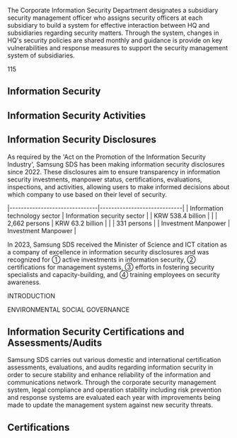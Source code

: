 The Corporate Information Security Department designates a subsidiary security management officer who assigns security officers at each subsidiary to build a system for effective interaction between HQ and subsidiaries regarding security matters. Through the system, changes in HQ's security policies are shared monthly and guidance is provide on key vulnerabilities and response measures to support the security management system of subsidiaries.

115

## **Information Security**

## **Information Security Activities**

## **Information Security Disclosures**

As required by the 'Act on the Promotion of the Information Security Industry', Samsung SDS has been making information security disclosures since 2022. These disclosures aim to ensure transparency in information security investments, manpower status, certifications, evaluations, inspections, and activities, allowing users to make informed decisions about which company to use based on their level of security.

|-------------------------------|-----------------------------|
| Information technology sector | Information security sector |
| KRW 538.4 billion             |                             |
| 2,662 persons                 | KRW 63.2 billion            |
|                               | 331 persons                 |
| Investment Manpower           | Investment Manpower         |

In 2023, Samsung SDS received the Minister of Science and ICT citation as a company of excellence in information security disclosures and was recognized for ① active investments in information security, ② certifications for management systems, ③ efforts in fostering security specialists and capacity-building, and ④ training employees on security awareness.

INTRODUCTION

ENVIRONMENTAL SOCIAL GOVERNANCE

## **Information Security Certifications and Assessments/Audits**

Samsung SDS carries out various domestic and international certification assessments, evaluations, and audits regarding information security in order to secure stability and enhance reliability of the information and communications network. Through the corporate security management system, legal compliance and operation stability including risk prevention and response systems are evaluated each year with improvements being made to update the management system against new security threats.

## **Certifications**